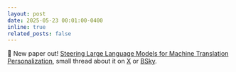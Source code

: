 ```yaml
---
layout: post
date: 2025-05-23 00:01:00-0400
inline: true
related_posts: false
---
```


📢 New paper out! 
[Steering Large Language Models for Machine Translation Personalization](https://arxiv.org/abs/2505.16612), small thread about it on [X](https://x.com/daniel_sc4/status/1925888089479614530) or [BSky](https://bsky.app/profile/danielsc4.it/post/3lptmoxoms22e).
